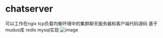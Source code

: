 # chatserver
可以工作在ngix tcp负载均衡环境中的集群聊天服务器和客户端代码源码 基于muduo库 redis mysql实现
![image](https://github.com/user-attachments/assets/5d578d82-3e0e-4f20-aee8-885e68b205f5)
